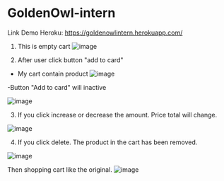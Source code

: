 # GoldenOwl-intern
Link Demo Heroku: https://goldenowlintern.herokuapp.com/

1. This is empty cart
![image](https://user-images.githubusercontent.com/81870209/201360873-d95272cf-05f8-4423-90d3-368fa1d8f14f.png)

2. After user click button "add to card"
- My cart contain product
![image](https://user-images.githubusercontent.com/81870209/201361305-9844e993-2a6f-46c8-87c9-8752f3d63d06.png)

 -Button "Add to card" will inactive 
 
![image](https://user-images.githubusercontent.com/81870209/201361691-bffdf9c0-54cc-4832-a15a-f093ffd3aa5c.png)

3. If you click increase or decrease the amount. Price total will change.

![image](https://user-images.githubusercontent.com/81870209/201361980-70ed6fe2-78e7-4d45-82e6-23fda92b8294.png)

4. If you click delete. The product in the cart has been removed.

![image](https://user-images.githubusercontent.com/81870209/201362412-63d55733-eefa-4709-872c-5f53e98a627d.png)

Then shopping cart like the original.
![image](https://user-images.githubusercontent.com/81870209/201362725-004cc502-d5f5-4209-b40f-9787ab874a7f.png)





